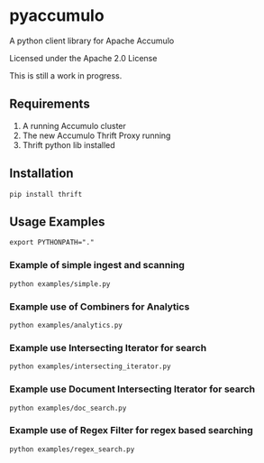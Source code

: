pyaccumulo
==========

A python client library for Apache Accumulo

Licensed under the Apache 2.0 License

This is still a work in progress.

## Requirements

1. A running Accumulo cluster
2. The new Accumulo Thrift Proxy running
3. Thrift python lib installed

## Installation

    pip install thrift
    
## Usage Examples

    export PYTHONPATH="."
    
### Example of simple ingest and scanning

    python examples/simple.py    
    
### Example use of Combiners for Analytics    
    
    python examples/analytics.py    

### Example use Intersecting Iterator for search
    
    python examples/intersecting_iterator.py

### Example use Document Intersecting Iterator for search
    
    python examples/doc_search.py
    
### Example use of Regex Filter for regex based searching

    python examples/regex_search.py
    

